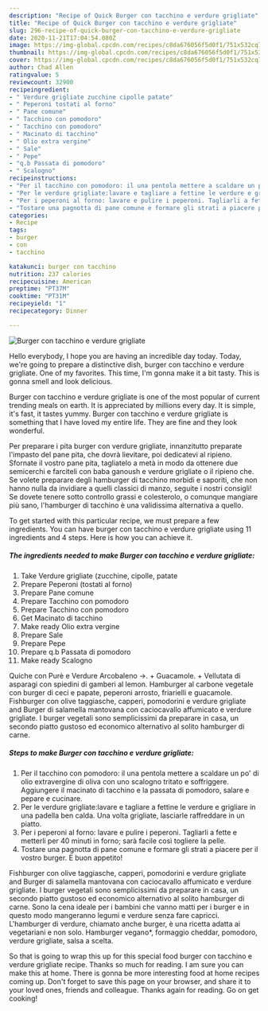 ```yaml
---
description: "Recipe of Quick Burger con tacchino e verdure grigliate"
title: "Recipe of Quick Burger con tacchino e verdure grigliate"
slug: 296-recipe-of-quick-burger-con-tacchino-e-verdure-grigliate
date: 2020-11-21T17:04:54.080Z
image: https://img-global.cpcdn.com/recipes/c8da676056f5d0f1/751x532cq70/burger-con-tacchino-e-verdure-grigliate-recipe-main-photo.jpg
thumbnail: https://img-global.cpcdn.com/recipes/c8da676056f5d0f1/751x532cq70/burger-con-tacchino-e-verdure-grigliate-recipe-main-photo.jpg
cover: https://img-global.cpcdn.com/recipes/c8da676056f5d0f1/751x532cq70/burger-con-tacchino-e-verdure-grigliate-recipe-main-photo.jpg
author: Chad Allen
ratingvalue: 5
reviewcount: 32900
recipeingredient:
- " Verdure grigliate zucchine cipolle patate"
- " Peperoni tostati al forno"
- " Pane comune"
- " Tacchino con pomodoro"
- " Tacchino con pomodoro"
- " Macinato di tacchino"
- " Olio extra vergine"
- " Sale"
- " Pepe"
- "q.b Passata di pomodoro"
- " Scalogno"
recipeinstructions:
- "Per il tacchino con pomodoro: il una pentola mettere a scaldare un po&#39; di olio extravergine di oliva con uno scalogno tritato e soffriggere. Aggiungere il macinato di tacchino e la passata di pomodoro, salare e pepare e cucinare."
- "Per le verdure grigliate:lavare e tagliare a fettine le verdure e grigliare in una padella ben calda. Una volta grigliate, lasciarle raffreddare in un piatto."
- "Per i peperoni al forno: lavare e pulire i peperoni. Tagliarli a fette e metterli per 40 minuti in forno; sarà facile così togliere la pelle."
- "Tostare una pagnotta di pane comune e formare gli strati a piacere per il vostro burger. E buon appetito!"
categories:
- Recipe
tags:
- burger
- con
- tacchino

katakunci: burger con tacchino 
nutrition: 237 calories
recipecuisine: American
preptime: "PT37M"
cooktime: "PT31M"
recipeyield: "1"
recipecategory: Dinner

---
```



![Burger con tacchino e verdure grigliate](https://img-global.cpcdn.com/recipes/c8da676056f5d0f1/751x532cq70/burger-con-tacchino-e-verdure-grigliate-recipe-main-photo.jpg)

Hello everybody, I hope you are having an incredible day today. Today, we're going to prepare a distinctive dish, burger con tacchino e verdure grigliate. One of my favorites. This time, I'm gonna make it a bit tasty. This is gonna smell and look delicious.

Burger con tacchino e verdure grigliate is one of the most popular of current trending meals on earth. It is appreciated by millions every day. It is simple, it's fast, it tastes yummy. Burger con tacchino e verdure grigliate is something that I have loved my entire life. They are fine and they look wonderful.

Per preparare i pita burger con verdure grigliate, innanzitutto preparate l&#39;impasto del pane pita, che dovrà lievitare, poi dedicatevi al ripieno. Sfornate il vostro pane pita, tagliatelo a metà in modo da ottenere due semicerchi e farciteli con baba ganoush e verdure grigliate o il ripieno che. Se volete preparare degli hamburger di tacchino morbidi e saporiti, che non hanno nulla da invidiare a quelli classici di manzo, seguite i nostri consigli! Se dovete tenere sotto controllo grassi e colesterolo, o comunque mangiare più sano, l&#39;hamburger di tacchino è una validissima alternativa a quello.


To get started with this particular recipe, we must prepare a few ingredients. You can have burger con tacchino e verdure grigliate using 11 ingredients and 4 steps. Here is how you can achieve it.

<!--inarticleads1-->

##### The ingredients needed to make Burger con tacchino e verdure grigliate:

1. Take  Verdure grigliate (zucchine, cipolle, patate
1. Prepare  Peperoni (tostati al forno)
1. Prepare  Pane comune
1. Prepare  Tacchino con pomodoro
1. Prepare  Tacchino con pomodoro
1. Get  Macinato di tacchino
1. Make ready  Olio extra vergine
1. Prepare  Sale
1. Prepare  Pepe
1. Prepare q.b Passata di pomodoro
1. Make ready  Scalogno


Quiche con Purè e Verdure Arcobaleno →. + Guacamole. + Vellutata di asparagi con spiedini di gamberi al lemon. Hamburger al carbone vegetale con burger di ceci e papate, peperoni arrosto, friarielli e guacamole. Fishburger con olive taggiasche, capperi, pomodorini e verdure grigliate and Burger di salamella mantovana con caciocavallo affumicato e verdure grigliate. I burger vegetali sono semplicissimi da preparare in casa, un secondo piatto gustoso ed economico alternativo al solito hamburger di carne. 

<!--inarticleads2-->

##### Steps to make Burger con tacchino e verdure grigliate:

1. Per il tacchino con pomodoro: il una pentola mettere a scaldare un po&#39; di olio extravergine di oliva con uno scalogno tritato e soffriggere. Aggiungere il macinato di tacchino e la passata di pomodoro, salare e pepare e cucinare.
1. Per le verdure grigliate:lavare e tagliare a fettine le verdure e grigliare in una padella ben calda. Una volta grigliate, lasciarle raffreddare in un piatto.
1. Per i peperoni al forno: lavare e pulire i peperoni. Tagliarli a fette e metterli per 40 minuti in forno; sarà facile così togliere la pelle.
1. Tostare una pagnotta di pane comune e formare gli strati a piacere per il vostro burger. E buon appetito!


Fishburger con olive taggiasche, capperi, pomodorini e verdure grigliate and Burger di salamella mantovana con caciocavallo affumicato e verdure grigliate. I burger vegetali sono semplicissimi da preparare in casa, un secondo piatto gustoso ed economico alternativo al solito hamburger di carne. Sono la cena ideale per i bambini che vanno matti per i burger e in questo modo mangeranno legumi e verdure senza fare capricci. L&#39;hamburger di verdure, chiamato anche burger, è una ricetta adatta ai vegetariani e non solo. Hamburger vegano*, formaggio cheddar, pomodoro, verdure grigliate, salsa a scelta. 

So that is going to wrap this up for this special food burger con tacchino e verdure grigliate recipe. Thanks so much for reading. I am sure you can make this at home. There is gonna be more interesting food at home recipes coming up. Don't forget to save this page on your browser, and share it to your loved ones, friends and colleague. Thanks again for reading. Go on get cooking!
